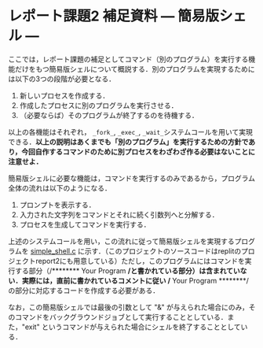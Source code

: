 # レポート課題2 補足資料  ― 簡易版シェル ―

ここでは，レポート課題の補足としてコマンド（別のプログラム）を実行する機能だけをもつ簡易版シェルについて概説する．別のプログラムを実現するためには以下の3つの段階が必要となる．

1.  新しいプロセスを作成する．
2.  作成したプロセスに別のプログラムを実行させる．
3.  （必要ならば）そのプログラムが終了するのを待機する．

以上の各機能はそれぞれ， `_fork_`, `_exec_`, `_wait_`システムコールを用いて実現できる．**以上の説明はあくまでも「別のプログラム」を実行するための方針であり，今回自作するコマンドのために別プロセスをわざわざ作る必要はないことに注意せよ．**

簡易版シェルに必要な機能は，コマンドを実行するのみであるから，プログラム全体の流れは以下のようになる．

1.  プロンプトを表示する．
2.  入力された文字列をコマンドとそれに続く引数列へと分解する．
3.  プロセスを生成してコマンドを実行する．

上述のシステムコールを用い，この流れに従って簡易版シェルを実現するプログラムを [simple_shell.c](/proc/dist/simple_shell.c) に示す．（このプロジェクトのソースコードはreplitのプロジェクトreport2にも用意している）ただし，このプログラムにはコマンドを実行する部分（/******** Your Program ********/と書かれている部分）は含まれていない．実際には，直前に書かれているコメントに従い /******** Your Program ********/ の部分に対応するコードを作成する必要がある．

なお，この簡易版シェルでは最後の引数として "&" が与えられた場合にのみ，そのコマンドをバックグラウンドジョブとして実行することとしている．また，"exit" というコマンドが与えられた場合にシェルを終了することとしている．

